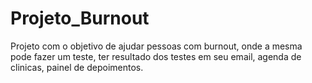 # Projeto_Burnout
Projeto com o objetivo de ajudar pessoas com burnout, onde a mesma pode fazer um teste, ter resultado dos testes em seu email, agenda de clinicas, painel de depoimentos.
